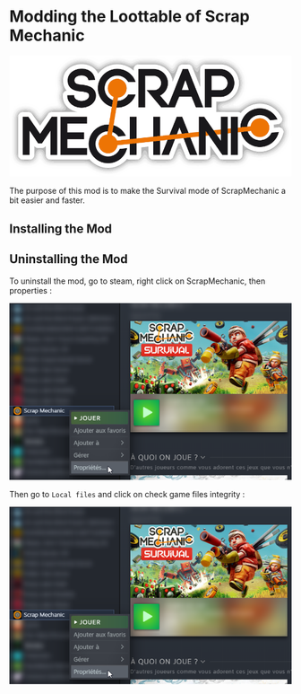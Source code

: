 # Modding the Loottable of Scrap Mechanic

![](./docs\imgs\scrapmechanic_logo.png)

The purpose of this mod is to make the Survival mode of ScrapMechanic a bit easier and faster.

## Installing the Mod

## Uninstalling the Mod

To uninstall the mod, go to steam, right click on ScrapMechanic, then properties :

![](./docs/imgs/steam_scrapmechanic_properties.png)

Then go to `Local files` and click on check game files integrity :

![](./docs/imgs/steam_scrapmechanic_properties.png)

